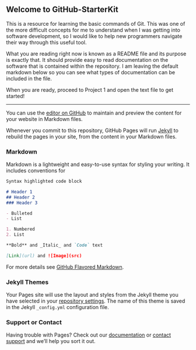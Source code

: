 ## Welcome to GitHub-StarterKit

This is a resource for learning the basic commands of Git.  This was one of the more difficult concepts for me to understand when I was getting into software development, so I would like to help new programmers navigate their way through this useful tool.

What you are reading right now is known as a README file and its purpose is exactly that.  It should provide easy to read documentation on the software that is contained within the repository.  I am leaving the default markdown below so you can see what types of documentation can be included in the file.

When you are ready, proceed to Project 1 and open the text file to get started!


--------------------------------------------------------------------------------------------------------------------------------

You can use the [editor on GitHub](https://github.com/AustinGailey/ACM-StarterKit/edit/master/README.md) to maintain and preview the content for your website in Markdown files.

Whenever you commit to this repository, GitHub Pages will run [Jekyll](https://jekyllrb.com/) to rebuild the pages in your site, from the content in your Markdown files.

### Markdown

Markdown is a lightweight and easy-to-use syntax for styling your writing. It includes conventions for

```markdown
Syntax highlighted code block

# Header 1
## Header 2
### Header 3

- Bulleted
- List

1. Numbered
2. List

**Bold** and _Italic_ and `Code` text

[Link](url) and ![Image](src)
```

For more details see [GitHub Flavored Markdown](https://guides.github.com/features/mastering-markdown/).

### Jekyll Themes

Your Pages site will use the layout and styles from the Jekyll theme you have selected in your [repository settings](https://github.com/AustinGailey/ACM-StarterKit/settings). The name of this theme is saved in the Jekyll `_config.yml` configuration file.

### Support or Contact

Having trouble with Pages? Check out our [documentation](https://help.github.com/categories/github-pages-basics/) or [contact support](https://github.com/contact) and we’ll help you sort it out.
